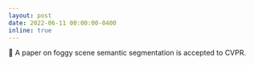 ```yaml
---
layout: post
date: 2022-06-11 00:00:00-0400
inline: true
---
```


📝 A paper on foggy scene semantic segmentation is accepted to CVPR.
